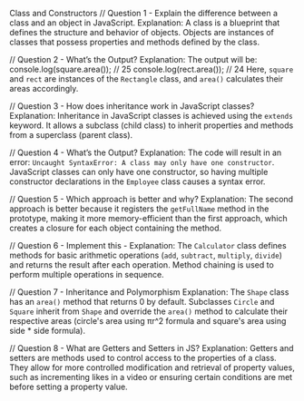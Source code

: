 Class and Constructors
// Question 1 - Explain the difference between a class and an object in JavaScript.
Explanation: 
A class is a blueprint that defines the structure and behavior of objects.
Objects are instances of classes that possess properties and methods defined by the class.

// Question 2 - What’s the Output?
Explanation: 
The output will be:
console.log(square.area()); // 25
console.log(rect.area()); // 24
Here, `square` and `rect` are instances of the `Rectangle` class, and `area()` calculates their areas accordingly.

// Question 3 - How does inheritance work in JavaScript classes?
Explanation: 
Inheritance in JavaScript classes is achieved using the `extends` keyword.
It allows a subclass (child class) to inherit properties and methods from a superclass (parent class).

// Question 4 - What’s the Output?
Explanation: 
The code will result in an error: `Uncaught SyntaxError: A class may only have one constructor`.
JavaScript classes can only have one constructor, so having multiple constructor declarations in the `Employee` class causes a syntax error.

// Question 5 - Which approach is better and why?
Explanation: 
The second approach is better because it registers the `getFullName` method in the prototype, making it more memory-efficient than the first approach, which creates a closure for each object containing the method.

// Question 6 - Implement this -
Explanation: 
The `Calculator` class defines methods for basic arithmetic operations (`add`, `subtract`, `multiply`, `divide`) and returns the result after each operation.
Method chaining is used to perform multiple operations in sequence.

// Question 7 - Inheritance and Polymorphism
Explanation: 
The `Shape` class has an `area()` method that returns 0 by default.
Subclasses `Circle` and `Square` inherit from `Shape` and override the `area()` method to calculate their respective areas (circle's area using πr^2 formula and square's area using side * side formula).

// Question 8 - What are Getters and Setters in JS?
Explanation: 
Getters and setters are methods used to control access to the properties of a class.
They allow for more controlled modification and retrieval of property values, such as incrementing likes in a video or ensuring certain conditions are met before setting a property value.
